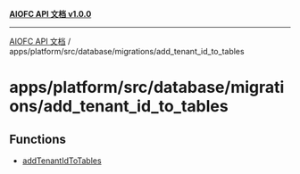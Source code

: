 [**AIOFC API 文档 v1.0.0**](../../../../../../README.md)

***

[AIOFC API 文档](../../../../../../modules.md) / apps/platform/src/database/migrations/add\_tenant\_id\_to\_tables

# apps/platform/src/database/migrations/add\_tenant\_id\_to\_tables

## Functions

- [addTenantIdToTables](functions/addTenantIdToTables.md)
